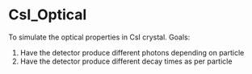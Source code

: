 # CsI_Optical
To simulate the optical properties in CsI crystal.
Goals:
1. Have the detector produce different photons depending on particle
2. Have the detector produce different decay times as per particle
